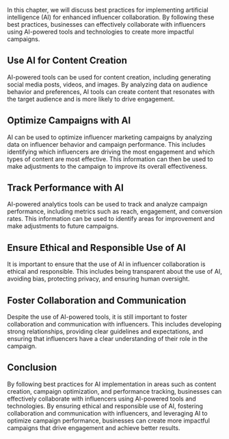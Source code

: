 
In this chapter, we will discuss best practices for implementing artificial intelligence (AI) for enhanced influencer collaboration. By following these best practices, businesses can effectively collaborate with influencers using AI-powered tools and technologies to create more impactful campaigns.

Use AI for Content Creation
---------------------------

AI-powered tools can be used for content creation, including generating social media posts, videos, and images. By analyzing data on audience behavior and preferences, AI tools can create content that resonates with the target audience and is more likely to drive engagement.

Optimize Campaigns with AI
--------------------------

AI can be used to optimize influencer marketing campaigns by analyzing data on influencer behavior and campaign performance. This includes identifying which influencers are driving the most engagement and which types of content are most effective. This information can then be used to make adjustments to the campaign to improve its overall effectiveness.

Track Performance with AI
-------------------------

AI-powered analytics tools can be used to track and analyze campaign performance, including metrics such as reach, engagement, and conversion rates. This information can be used to identify areas for improvement and make adjustments to future campaigns.

Ensure Ethical and Responsible Use of AI
----------------------------------------

It is important to ensure that the use of AI in influencer collaboration is ethical and responsible. This includes being transparent about the use of AI, avoiding bias, protecting privacy, and ensuring human oversight.

Foster Collaboration and Communication
--------------------------------------

Despite the use of AI-powered tools, it is still important to foster collaboration and communication with influencers. This includes developing strong relationships, providing clear guidelines and expectations, and ensuring that influencers have a clear understanding of their role in the campaign.

Conclusion
----------

By following best practices for AI implementation in areas such as content creation, campaign optimization, and performance tracking, businesses can effectively collaborate with influencers using AI-powered tools and technologies. By ensuring ethical and responsible use of AI, fostering collaboration and communication with influencers, and leveraging AI to optimize campaign performance, businesses can create more impactful campaigns that drive engagement and achieve better results.
